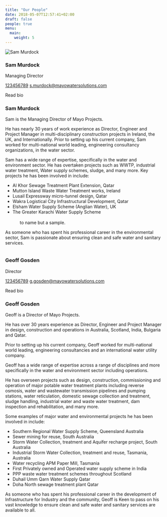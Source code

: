```yaml
---
title: "Our People"
date: 2018-05-07T12:57:41+02:00
draft: false
people: true
menu:
  main:
    weight: 5
---
```


<div class="team-container">
  <div class="member">
    <div class="image">
      <img src="/images/sam150.jpg" alt="Sam Murdock" title="Sam Murdock">
    </div>
    <div class="bio">
      <h3 class="name">Sam Murdock</h3>
      <p class="position">
        Managing Director
      </p>
      <div class="contact">
        <p class="contact-details">
          <a href="tel:00000000" class="phone">123456789</a>
          <a href="mailto:s.murdock@mayowatersolutions.com" class="mail">s.murdock@mayowatersolutions.com</a>
        </p>
        <span class="button margin-top with-text" data-letters="Read Bio">Read bio</span>
      </div>
      <div class="bio-details">
        <img src="data:image/png;base64,R0lGODlhAQABAAD/ACwAAAAAAQABAAACADs=" data-src="/images/samm450.jpg">
        <div class="bio-wrapper">
          <h3 class="bioname">Sam Murdock</h3>
          <p class="details-position">
            Sam is the Managing Director of Mayo Projects.</p> 
            <p>He has nearly 30 years of work experience as Director, Engineer and Project Manager in multi-disciplinary construction projects in Ireland, the UK, and Internationally. Prior to setting up his current company, Sam worked for multi-national world leading, engineering consultancy organizations, in the water sector.</p>
            <p class="">Sam has a wide range of expertise, specifically in the water and environment sector. He has overtaken projects such as WWTP, industrial water treatment, Water supply schemes, sludge, and many more. Key projects he has been involved in include:</p>
            <ul> 
              <li>Al Khor Sewage Treatment Plant Extension, Qatar</li>
              <li> Mutton Island Waste Water Treatment works, Ireland</li>
              <li>Lusail Expressway micro-tunnel design, Qatar</li>
              <li>Wakra Logistical City Infrastructural Development, Qatar</li>
              <li>Elsham Water Supply Scheme (Anglian Water), UK</li>
              <li>The Greater Karachi Water Supply Scheme</li><br>
            <span style="margin-left:23px">to name but a sample.</span>
            </ul>
          <p class="">As someone who has spent his professional career in the environmental sector, Sam is passionate about ensuring clean and safe water and sanitary services.
          </p>
        </div>
      </div> 
    </div>
  </div>
  <div class="member">
    <div class="image">
      <img src="https://picsum.photos/150/150" alt="">
    </div>
    <div class="bio">
      <h3 class="name">Geoff Gosden</h3>
      <p class="position">
        Director
      </p>
      <div class="contact">
        <p class="contact-details">
          <a href="tel:00000000" class="phone">123456789</a>
          <a href="mailto:g.gosden@mayowatersolutions.com" class="mail">g.gosden@mayowatersolutions.com</a>
        </p>
        <span class="button margin-top with-text" data-letters="Read Bio">Read bio</span>
      </div>
      <div class="bio-details">
        <img src="data:image/png;base64,R0lGODlhAQABAAD/ACwAAAAAAQABAAACADs=" data-src="https://picsum.photos/450/250">
        <div class="bio-wrapper">
          <h3 class="bioname">Geoff Gosden</h3>
          <p class="details-position">
            Geoff is a Director of Mayo Projects.</p> 
            <p>He has over 30 years experience as Director, Engineer and Project Manager in design, construction and operations in Australia, Scotland, India, Bulgaria and Qatar.</p>
            <p>Prior to setting up his current company, Geoff worked for multi-national world leading, engineering consultancies and an international water utility company.</p>
            <p class="">Geoff has a wide range of expertise across a range of disciplines and more specifically in the water and environment sector including operations.</p>
            <p> He has overseen projects such as design, construction, commissioning and operation of major potable water treatment plants including reverse osmosis, water and wastewater transmission pipelines and pumping stations, water reticulation, domestic sewage collection and treatment, sludge handling, industrial water and waste water treatment, dam inspection and rehabilitation, and many more.  
          </p>
          <p>Some examples of major water and environmental projects he has been involved in include:</p>
          <ul> 
              <li>Southern Regional Water Supply Scheme, Queensland Australia</li>
              <li>Sewer mining for reuse, South Australia</li>
              <li>Storm Water Collection, treatment and Aquifer recharge project, South Australia</li>
              <li>Industrial Storm Water Collection, treatment and reuse, Tasmania, Australia</li>
              <li>Water recycling APM Paper Mill, Tasmania</li>
              <li>First Privately owned and Operated water supply scheme in India</li>
              <li>PPP waste water treatment schemes throughout Scotland</li>
              <li>Duhail Umm Qarn Water Supply Qatar</li>
              <li>Doha North sewage treatment plant Qatar</li>
            </ul>
          <p class="">As someone who has spent his professional career in the development of Infrastructure for Industry and the community, Geoff is Keen to pass on his vast knowledge to ensure clean and safe water and sanitary services are available to all. 
          </p>
        </div>
      </div>  
    </div>
  </div>
</div>
